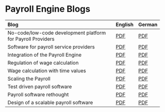 # Payroll Engine Blogs

| Blog                                        | English | German |
|:--|:--|:--|
| No-code/low-code development platform for Payroll Providers | [PDF](PayrollDevelopmentPlatform.pdf) |  [PDF](PayrollDevelopmentPlatform_de.pdf) |
| Software for payroll service providers      | [PDF](SoftwareForPayrollProviders.pdf) | [PDF](SoftwareForPayrollProviders_de.pdf) |
| Integration of the Payroll Engine           | [PDF](PayrollIntegration.pdf) |  [PDF](PayrollIntegration_de.pdf) |
| Regulation of wage calculation              | [PDF](PayrollRegulations.pdf) | [PDF](PayrollRegulations_de.pdf) |
| Wage calculation with time values           | [PDF](PayrollTimeValues.pdf) | [PDF](PayrollTimeValues_de.pdf) |
| Scaling the Payroll                         | [PDF](ScalablePayrollSoftware.pdf) | [PDF](ScalablePayrollSoftware_de.pdf) |
| Test driven payroll software                | [PDF](TestDrivenPayrollSoftware.pdf) | [PDF](TestDrivenPayrollSoftware_de.pdf) |
| Payroll software rethought                  | [PDF](RethinkPayrollSoftware.pdf) | [PDF](RethinkPayrollSoftware_de.pdf)       |
| Design of a scalable payroll software       | [PDF](DesignPayrollSoftware.pdf) | [PDF](DesignPayrollSoftware_de.pdf)       |
<br />
